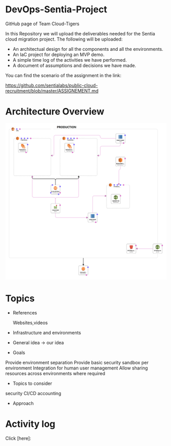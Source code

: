 # DevOps-Sentia-Project

GitHub page of Team Cloud-Tigers

In this Repository we will upload the deliverables needed for the Sentia cloud migration project. The following will be uploaded:

- An architectual design for all the components and all the environments.
- An IaC project for deploying an MVP demo.
- A simple time log of the activities we have performed.
- A document of assumptions and decisions we have made.

You can find the scenario of the assignment in the link:

https://github.com/sentialabs/public-cloud-recruitment/blob/master/ASSIGNEMENT.md

# Architecture Overview

![template1-designer (3)](https://github.com/Team-Cloud-Tigers/DevOps-Sentia-Project/blob/70859aa28b3b0b10c407dc74f48201f5496d9c25/Diagram/FinalTmpltPRODUCTION.png)

# Topics

 * References
 
    Websites,videos

 * Infrastructure and environments
 * 
    General idea -> our idea   
 
 * Goals

Provide environment separation
Provide basic security sandbox per environment
Integration for human user management
Allow sharing resources across environments where required

 * Topics to consider

security
CI/CD
accounting

* Approach

# Activity log 

Click [here]:
 
 
         



